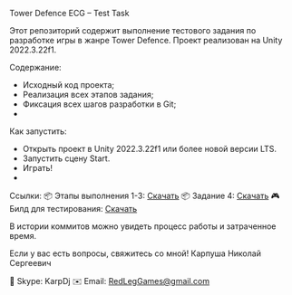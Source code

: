 Tower Defence ECG – Test Task

Этот репозиторий содержит выполнение тестового задания по разработке игры в жанре Tower Defence. Проект реализован на Unity 2022.3.22f1.

Содержание:
- Исходный код проекта;
- Реализация всех этапов задания;
- Фиксация всех шагов разработки в Git;
- 
Как запустить:
- Открыть проект в Unity 2022.3.22f1 или более новой версии LTS.
- Запустить сцену Start.
- Играть!
- 
Ссылки:
📦 Этапы выполнения 1-3: [Скачать](https://disk.yandex.ru/d/PLo1AbvbftAJ8w)
📦 Задание 4: [Скачать](https://disk.yandex.ru/d/sK0ZpnNXzizdQA)
🎮 Билд для тестирования: [Скачать](https://disk.yandex.ru/d/aaqdhpv9CTyekQ)

В истории коммитов можно увидеть процесс работы и затраченное время.

Если у вас есть вопросы, свяжитесь со мной!
Карпуша Николай Сергеевич

💬 Skype: KarpDj
✉️ Email: RedLegGames@gmail.com
